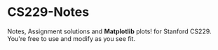 # CS229-Notes
Notes, Assignment solutions and **Matplotlib** plots! for Stanford CS229.
You're free to use and modify as you see fit.
